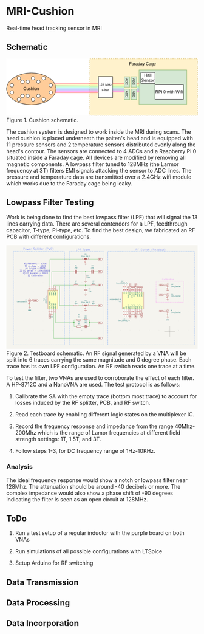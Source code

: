 # MRI-Cushion
Real-time head tracking sensor in MRI 

## Schematic

  ![Alt](images/CushionSchematic.png)  
Figure 1. Cushion schematic.

The cushion system is designed to work inside the MRI during scans. The head cushion is placed underneath the paiten's head and is equipped with 11 pressure sensors and 2 temperature sensors distributed evenly along the head's contour. The sensors are connected to 4 ADCs and a Raspberry Pi 0 situated inside a Faraday cage. All devices are modified by removing all magnetic components. A lowpass filter tuned to 128MHz (the Larmor frequency at 3T) filters EMI signals attacking the sensor to ADC lines. The pressure and temperature data are transmitted over a 2.4GHz wifi module which works due to the Faraday cage being leaky.

## Lowpass Filter Testing

Work is being done to find the best lowpass filter (LPF) that will signal the 13 lines carrying data. There are several contendors for a LPF, feedthrough capacitor, T-type, Pi-type, etc. To find the best design, we fabricated an RF PCB with different configurations.

  ![Alt](images/Testboard_sch.png)  
Figure 2. Testboard schematic. An RF signal generated by a VNA will be split into 6 traces carrying the same magnitude and 0 degree phase. Each trace has its own LPF configuration. An RF switch reads one trace at a time. 

To test the filter, two VNAs are used to corroborate the effect of each filter. A HP-8712C and a NanoVNA are used. The test protocol is as follows:

1) Calibrate the SA with the empty trace (bottom most trace) to account for losses induced by the RF splitter, PCB, and RF switch.

2) Read each trace by enabling different logic states on the multiplexer IC. 

3) Record the frequency response and impedance from the range 40Mhz-200Mhz which is the range of Lamor frequencies at different field strength settings: 1T, 1.5T, and 3T. 

4) Follow steps 1-3, for DC frequency range of 1Hz-10KHz.

### Analysis

The ideal frequency response would show a notch or lowpass filter near 128Mhz. The attenuation should be around -40 decibels or more. The complex impedance would also show a phase shift of -90 degrees indicating the filter is seen as an open circuit at 128MHz. 

## ToDo

1) Run a test setup of a regular inductor with the purple board on both VNAs

2) Run simulations of all possible configurations with LTSpice

3) Setup Arduino for RF switching

## Data Transmission

## Data Processing

## Data Incorporation